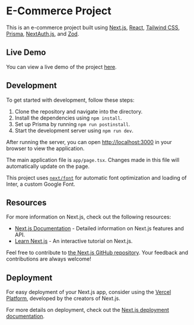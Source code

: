# E-Commerce Project

This is an e-commerce project built using [Next.js](https://nextjs.org/), [React](https://reactjs.org/), [Tailwind CSS](https://tailwindcss.com/), [Prisma](https://www.prisma.io/), [NextAuth.js](https://next-auth.js.org/), and [Zod](https://github.com/colinhacks/zod).

## Live Demo

You can view a live demo of the project [here](https://nextjs-ecommerce-ten-beta.vercel.app/).

## Development

To get started with development, follow these steps:

1. Clone the repository and navigate into the directory.
2. Install the dependencies using `npm install`.
3. Set up Prisma by running `npm run postinstall`.
4. Start the development server using `npm run dev`.

After running the server, you can open [http://localhost:3000](http://localhost:3000) in your browser to view the application.

The main application file is `app/page.tsx`. Changes made in this file will automatically update on the page.

This project uses [`next/font`](https://nextjs.org/docs/basic-features/font-optimization) for automatic font optimization and loading of Inter, a custom Google Font.

## Resources

For more information on Next.js, check out the following resources:

- [Next.js Documentation](https://nextjs.org/docs) - Detailed information on Next.js features and API.
- [Learn Next.js](https://nextjs.org/learn) - An interactive tutorial on Next.js.

Feel free to contribute to [the Next.js GitHub repository](https://github.com/vercel/next.js/). Your feedback and contributions are always welcome!

## Deployment

For easy deployment of your Next.js app, consider using the [Vercel Platform](https://vercel.com/new?utm_medium=default-template&filter=next.js&utm_source=create-next-app&utm_campaign=create-next-app-readme), developed by the creators of Next.js.

For more details on deployment, check out the [Next.js deployment documentation](https://nextjs.org/docs/deployment).

